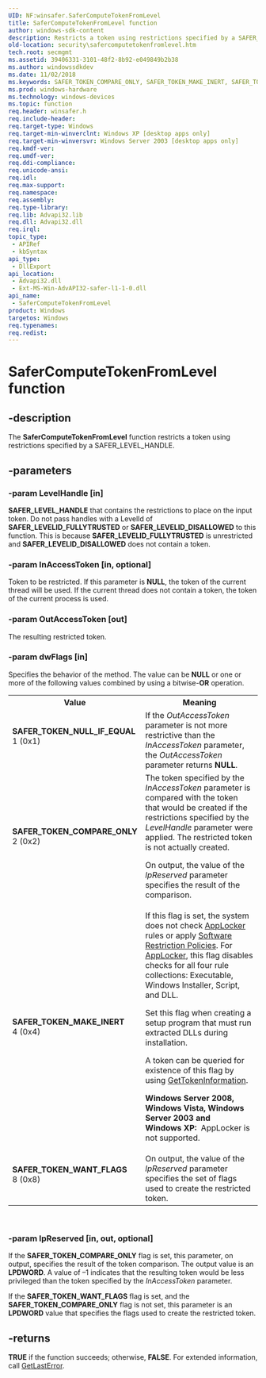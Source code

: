 ```yaml
---
UID: NF:winsafer.SaferComputeTokenFromLevel
title: SaferComputeTokenFromLevel function
author: windows-sdk-content
description: Restricts a token using restrictions specified by a SAFER_LEVEL_HANDLE.
old-location: security\safercomputetokenfromlevel.htm
tech.root: secmgmt
ms.assetid: 39406331-3101-48f2-8b92-e049849b2b38
ms.author: windowssdkdev
ms.date: 11/02/2018
ms.keywords: SAFER_TOKEN_COMPARE_ONLY, SAFER_TOKEN_MAKE_INERT, SAFER_TOKEN_NULL_IF_EQUAL, SAFER_TOKEN_WANT_FLAGS, SaferComputeTokenFromLevel, SaferComputeTokenFromLevel function [Security], security.safercomputetokenfromlevel, winsafer/SaferComputeTokenFromLevel
ms.prod: windows-hardware
ms.technology: windows-devices
ms.topic: function
req.header: winsafer.h
req.include-header: 
req.target-type: Windows
req.target-min-winverclnt: Windows XP [desktop apps only]
req.target-min-winversvr: Windows Server 2003 [desktop apps only]
req.kmdf-ver: 
req.umdf-ver: 
req.ddi-compliance: 
req.unicode-ansi: 
req.idl: 
req.max-support: 
req.namespace: 
req.assembly: 
req.type-library: 
req.lib: Advapi32.lib
req.dll: Advapi32.dll
req.irql: 
topic_type:
 - APIRef
 - kbSyntax
api_type:
 - DllExport
api_location:
 - Advapi32.dll
 - Ext-MS-Win-AdvAPI32-safer-l1-1-0.dll
api_name:
 - SaferComputeTokenFromLevel
product: Windows
targetos: Windows
req.typenames: 
req.redist: 
---
```


# SaferComputeTokenFromLevel function


## -description


The <b>SaferComputeTokenFromLevel</b> function restricts a token using restrictions specified by a SAFER_LEVEL_HANDLE.


## -parameters




### -param LevelHandle [in]

<b>SAFER_LEVEL_HANDLE</b> that contains the restrictions to place on the input token. Do not pass handles with a LevelId of <b>SAFER_LEVELID_FULLYTRUSTED</b> or <b>SAFER_LEVELID_DISALLOWED</b> to this function. This is because <b>SAFER_LEVELID_FULLYTRUSTED</b> is unrestricted and <b>SAFER_LEVELID_DISALLOWED</b> does not contain a token.


### -param InAccessToken [in, optional]

Token to be restricted. If this parameter is <b>NULL</b>, the token of the current thread will be used. If the current thread does not contain a token, the token of the current process is used.  


### -param OutAccessToken [out]

The resulting restricted token.


### -param dwFlags [in]

Specifies the behavior of the method. The value can be <b>NULL</b> or one or more of the following values  combined by using a bitwise-<b>OR</b> operation.

<table>
<tr>
<th>Value</th>
<th>Meaning</th>
</tr>
<tr>
<td width="40%"><a id="SAFER_TOKEN_NULL_IF_EQUAL"></a><a id="safer_token_null_if_equal"></a><dl>
<dt><b>SAFER_TOKEN_NULL_IF_EQUAL</b></dt>
<dt>1 (0x1)</dt>
</dl>
</td>
<td width="60%">
If the <i>OutAccessToken</i> parameter is not more restrictive than the <i>InAccessToken</i> parameter, the <i>OutAccessToken</i> parameter returns <b>NULL</b>.

</td>
</tr>
<tr>
<td width="40%"><a id="SAFER_TOKEN_COMPARE_ONLY"></a><a id="safer_token_compare_only"></a><dl>
<dt><b>SAFER_TOKEN_COMPARE_ONLY</b></dt>
<dt>2 (0x2)</dt>
</dl>
</td>
<td width="60%">
The token specified by the <i>InAccessToken</i> parameter is compared with the token that would be created if the restrictions specified by the <i>LevelHandle</i> parameter were applied. The restricted token is not actually created.

On output, the value of the <i>lpReserved</i> parameter specifies the result of the comparison.

</td>
</tr>
<tr>
<td width="40%"><a id="SAFER_TOKEN_MAKE_INERT"></a><a id="safer_token_make_inert"></a><dl>
<dt><b>SAFER_TOKEN_MAKE_INERT</b></dt>
<dt>4 (0x4)</dt>
</dl>
</td>
<td width="60%">
If this flag is set, the system does not check <a href=" http://go.microsoft.com/fwlink/p/?linkid=161970">AppLocker</a> rules  or apply <a href="http://go.microsoft.com/fwlink/p/?linkid=161971">Software Restriction Policies</a>. For <a href=" http://go.microsoft.com/fwlink/p/?linkid=161970">AppLocker</a>, this flag disables checks for all four rule collections: Executable, Windows Installer, Script, and DLL. 

Set this flag when creating a setup program that must run extracted DLLs during installation.

A token can be queried for existence of this flag by using <a href="https://msdn.microsoft.com/e94de19c-de12-40fb-a72c-060f7ad12f75">GetTokenInformation</a>.

<b>Windows Server 2008, Windows Vista, Windows Server 2003 and Windows XP:  </b>AppLocker is not supported.

</td>
</tr>
<tr>
<td width="40%"><a id="SAFER_TOKEN_WANT_FLAGS"></a><a id="safer_token_want_flags"></a><dl>
<dt><b>SAFER_TOKEN_WANT_FLAGS</b></dt>
<dt>8 (0x8)</dt>
</dl>
</td>
<td width="60%">
On output, the value of the <i>lpReserved</i> parameter specifies the set of flags used to create the restricted token.

</td>
</tr>
</table>
 


### -param lpReserved [in, out, optional]

If the <b>SAFER_TOKEN_COMPARE_ONLY</b>  flag is set, this parameter, on output, specifies the result of the token comparison. The output value is an <b>LPDWORD</b>. A value of –1 indicates that the resulting token would be less privileged than the token specified by the <i>InAccessToken</i> parameter.

If the <b>SAFER_TOKEN_WANT_FLAGS</b> flag is set, and the <b>SAFER_TOKEN_COMPARE_ONLY</b> flag is not set, this parameter is an <b>LPDWORD</b> value that specifies the flags used to create the restricted token.


## -returns



<b>TRUE</b> if the function succeeds; otherwise, <b>FALSE</b>. For extended information, call <a href="https://msdn.microsoft.com/d852e148-985c-416f-a5a7-27b6914b45d4">GetLastError</a>.



